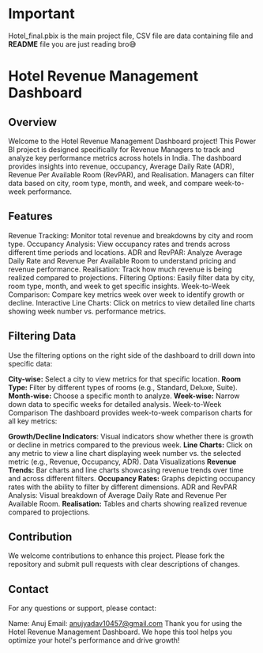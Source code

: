# Important
Hotel_final.pbix is the main project file,
CSV file are data containing file and
**README** file you are just reading bro😅

# Hotel Revenue Management Dashboard

## Overview
Welcome to the Hotel Revenue Management Dashboard project! This Power BI project is designed specifically for Revenue Managers to track and analyze key performance metrics across hotels in India. The dashboard provides insights into revenue, occupancy, Average Daily Rate (ADR), Revenue Per Available Room (RevPAR), and Realisation. Managers can filter data based on city, room type, month, and week, and compare week-to-week performance.

## Features
Revenue Tracking: Monitor total revenue and breakdowns by city and room type.
Occupancy Analysis: View occupancy rates and trends across different time periods and locations.
ADR and RevPAR: Analyze Average Daily Rate and Revenue Per Available Room to understand pricing and revenue performance.
Realisation: Track how much revenue is being realized compared to projections.
Filtering Options: Easily filter data by city, room type, month, and week to get specific insights.
Week-to-Week Comparison: Compare key metrics week over week to identify growth or decline.
Interactive Line Charts: Click on metrics to view detailed line charts showing week number vs. performance metrics.

## Filtering Data
Use the filtering options on the right side of the dashboard to drill down into specific data:

**City-wise:** Select a city to view metrics for that specific location.
**Room Type:** Filter by different types of rooms (e.g., Standard, Deluxe, Suite).
**Month-wise:** Choose a specific month to analyze.
**Week-wise:** Narrow down data to specific weeks for detailed analysis.
Week-to-Week Comparison
The dashboard provides week-to-week comparison charts for all key metrics:

**Growth/Decline Indicators**: Visual indicators show whether there is growth or decline in metrics compared to the previous week.
**Line Charts:** Click on any metric to view a line chart displaying week number vs. the selected metric (e.g., Revenue, Occupancy, ADR).
Data Visualizations
**Revenue Trends:** Bar charts and line charts showcasing revenue trends over time and across different filters.
**Occupancy Rates:** Graphs depicting occupancy rates with the ability to filter by different dimensions.
ADR and RevPAR Analysis: Visual breakdown of Average Daily Rate and Revenue Per Available Room.
**Realisation:** Tables and charts showing realized revenue compared to projections.

## Contribution
We welcome contributions to enhance this project. Please fork the repository and submit pull requests with clear descriptions of changes.

## Contact
For any questions or support, please contact:

Name: Anuj
Email: anujyadav10457@gmail.com
Thank you for using the Hotel Revenue Management Dashboard. We hope this tool helps you optimize your hotel's performance and drive growth!








